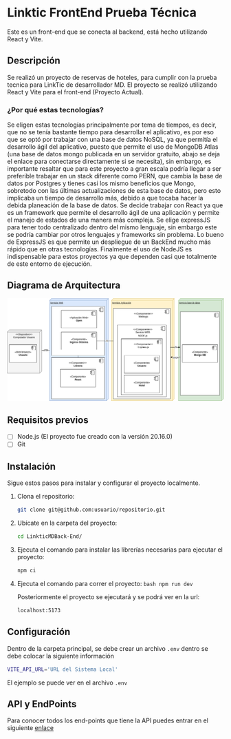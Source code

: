 # Linktic FrontEnd Prueba Técnica

Este es un front-end que se conecta al backend, está hecho utilizando React y Vite.

## Descripción

Se realizó un proyecto de reservas de hoteles, para cumplir con la prueba tecnica para LinkTic de desarrollador MD.
El proyecto se realizó utilizando React y Vite para el front-end (Proyecto Actual).

### ¿Por qué estas tecnologías?

Se eligen estas tecnologías principalmente por tema de tiempos, es decir, que no se tenía bastante tiempo para desarrollar el aplicativo, es por eso que se optó por trabajar con una base de datos NoSQL, ya que permitía el desarrollo ágil del aplicativo, puesto que permite el uso de MongoDB Atlas (una base de datos mongo publicada en un servidor gratuito, abajo se deja el enlace para conectarse directamente si se necesita), sin embargo, es importante resaltar que para este proyecto a gran escala podría llegar a ser preferible trabajar en un stack diferente como PERN, que cambia la base de datos por Postgres y tienes casi los mismo beneficios que Mongo, sobretodo con las últimas actualizaciones de esta base de datos, pero esto implicaba un tiempo de desarrollo más, debido a que tocaba hacer la debida planeación de la base de datos. Se decide trabajar con React ya que es un framework que permite el desarrollo ágil de una aplicación y permite el manejo de estados de una manera más compleja. Se elige expressJS para tener todo centralizado dentro del mismo lenguaje, sin embargo este se podría cambiar por otros lenguajes y frameworks sin problema. Lo bueno de ExpressJS es que permite un despliegue de un BackEnd mucho más rápido que en otras tecnologías. Finalmente el uso de NodeJS es indispensable para estos proyectos ya que dependen casi que totalmente de este entorno de ejecución.


## Diagrama de Arquitectura

![Alt text](DiagramaDespliegue.png)

## Requisitos previos

- [ ] Node.js (El proyecto fue creado con la versión 20.16.0)
- [ ] Git

## Instalación

Sigue estos pasos para instalar y configurar el proyecto localmente.

1. Clona el repositorio:

   ```bash
   git clone git@github.com:usuario/repositorio.git
   
2. Ubícate en la carpeta del proyecto:
   ```bash
   cd LinkticMDBack-End/
   
3. Ejecuta el comando para instalar las librerías necesarias para ejecutar el proyecto:
   ```bash
   npm ci
4. Ejecuta el comando para correr el proyecto:
   ``bash
   npm run dev ``

   Posteriormente el proyecto se ejecutará y se podrá ver en la url:
   ```bash
   localhost:5173

## Configuración
Dentro de la carpeta principal, se debe crear un archivo `.env` dentro se debe colocar la siguiente información
```bash
VITE_API_URL='URL del Sistema Local'
```
El ejemplo se puede ver en el archivo `.env`

## API y EndPoints

Para conocer todos los end-points que tiene la API puedes entrar en el siguiente [enlace](https://documenter.getpostman.com/view/38032460/2sAXqta1Sx)

